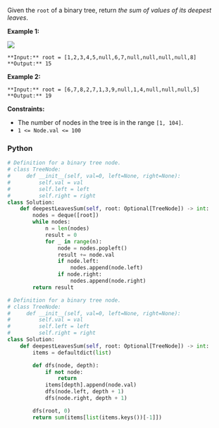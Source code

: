 Given the `root` of a binary tree, return _the sum of values of its deepest leaves_.

**Example 1:**

![](https://assets.leetcode.com/uploads/2019/07/31/1483_ex1.png)

```
**Input:** root = [1,2,3,4,5,null,6,7,null,null,null,null,8]
**Output:** 15
```

**Example 2:**

```
**Input:** root = [6,7,8,2,7,1,3,9,null,1,4,null,null,null,5]
**Output:** 19
```

**Constraints:**

- The number of nodes in the tree is in the range  `[1, 104]`.
- `1 <= Node.val <= 100`

### Python

```python
# Definition for a binary tree node.
# class TreeNode:
#     def __init__(self, val=0, left=None, right=None):
#         self.val = val
#         self.left = left
#         self.right = right
class Solution:
    def deepestLeavesSum(self, root: Optional[TreeNode]) -> int:
        nodes = deque([root])
        while nodes:
            n = len(nodes)
            result = 0
            for _ in range(n):
                node = nodes.popleft()
                result += node.val
                if node.left:
                    nodes.append(node.left)
                if node.right:
                    nodes.append(node.right)
        return result
```

```python
# Definition for a binary tree node.
# class TreeNode:
#     def __init__(self, val=0, left=None, right=None):
#         self.val = val
#         self.left = left
#         self.right = right
class Solution:
    def deepestLeavesSum(self, root: Optional[TreeNode]) -> int:
        items = defaultdict(list)

        def dfs(node, depth):
            if not node:
                return
            items[depth].append(node.val)
            dfs(node.left, depth + 1)
            dfs(node.right, depth + 1)

        dfs(root, 0)
        return sum(items[list(items.keys())[-1]])
```